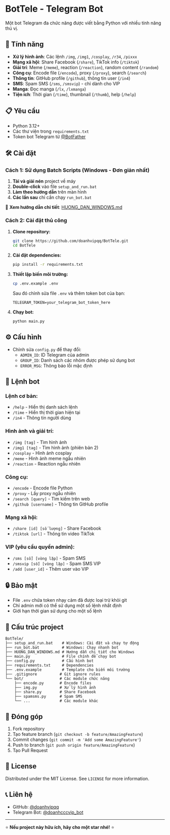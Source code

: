 # BotTele - Telegram Bot

Một bot Telegram đa chức năng được viết bằng Python với nhiều tính năng thú vị.

## 🚀 Tính năng

- **Xử lý hình ảnh**: Các lệnh `/img`, `/img1`, `/cosplay`, `/r34`, `/pixxx`
- **Mạng xã hội**: Share Facebook (`/share`), TikTok info (`/tiktok`)
- **Giải trí**: Meme (`/meme`), reaction (`/reaction`), random content (`/random`)
- **Công cụ**: Encode file (`/encode`), proxy (`/proxy`), search (`/search`)
- **Thông tin**: GitHub profile (`/github`), thông tin user (`/in4`)
- **SMS**: Spam SMS (`/sms`, `/smsvip`) - chỉ dành cho VIP
- **Manga**: Đọc manga (`/lx`, `/lxmanga`)
- **Tiện ích**: Thời gian (`/time`), thumbnail (`/thumb`), help (`/help`)

## 📋 Yêu cầu

- Python 3.12+
- Các thư viện trong `requirements.txt`
- Token bot Telegram từ [@BotFather](https://t.me/botfather)

## 🛠️ Cài đặt

### Cách 1: Sử dụng Batch Scripts (Windows - Đơn giản nhất)

1. **Tải và giải nén** project về máy
2. **Double-click** vào file `setup_and_run.bat`
3. **Làm theo hướng dẫn** trên màn hình
4. **Các lần sau** chỉ cần chạy `run_bot.bat`

📖 **Xem hướng dẫn chi tiết**: [HUONG_DAN_WINDOWS.md](HUONG_DAN_WINDOWS.md)

### Cách 2: Cài đặt thủ công

1. **Clone repository:**
   ```bash
   git clone https://github.com/doanhvipqq/BotTele.git
   cd BotTele
   ```

2. **Cài đặt dependencies:**
   ```bash
   pip install -r requirements.txt
   ```

3. **Thiết lập biến môi trường:**
   ```bash
   cp .env.example .env
   ```
   Sau đó chỉnh sửa file `.env` và thêm token bot của bạn:
   ```
   TELEGRAM_TOKEN=your_telegram_bot_token_here
   ```

4. **Chạy bot:**
   ```bash
   python main.py
   ```

## ⚙️ Cấu hình

- Chỉnh sửa `config.py` để thay đổi:
  - `ADMIN_ID`: ID Telegram của admin
  - `GROUP_ID`: Danh sách các nhóm được phép sử dụng bot
  - `ERROR_MSG`: Thông báo lỗi mặc định

## 📝 Lệnh bot

### Lệnh cơ bản:
- `/help` - Hiển thị danh sách lệnh
- `/time` - Hiển thị thời gian hiện tại
- `/in4` - Thông tin người dùng

### Hình ảnh và giải trí:
- `/img [tag]` - Tìm hình ảnh
- `/img1 [tag]` - Tìm hình ảnh (phiên bản 2)
- `/cosplay` - Hình ảnh cosplay
- `/meme` - Hình ảnh meme ngẫu nhiên
- `/reaction` - Reaction ngẫu nhiên

### Công cụ:
- `/encode` - Encode file Python
- `/proxy` - Lấy proxy ngẫu nhiên
- `/search [query]` - Tìm kiếm trên web
- `/github [username]` - Thông tin GitHub profile

### Mạng xã hội:
- `/share [id] [số lượng]` - Share Facebook
- `/tiktok [url]` - Thông tin video TikTok

### VIP (yêu cầu quyền admin):
- `/sms [số] [vòng lặp]` - Spam SMS
- `/smsvip [số] [vòng lặp]` - Spam SMS VIP
- `/add [user_id]` - Thêm user vào VIP

## 🔒 Bảo mật

- File `.env` chứa token nhạy cảm đã được loại trừ khỏi git
- Chỉ admin mới có thể sử dụng một số lệnh nhất định
- Giới hạn thời gian sử dụng cho một số lệnh

## 📂 Cấu trúc project

```
BotTele/
├── setup_and_run.bat    # Windows: Cài đặt và chạy tự động
├── run_bot.bat          # Windows: Chạy nhanh bot
├── HUONG_DAN_WINDOWS.md # Hướng dẫn chi tiết cho Windows
├── main.py              # File chính để chạy bot
├── config.py            # Cấu hình bot
├── requirements.txt     # Dependencies
├── .env.example         # Template cho biến môi trường
├── .gitignore          # Git ignore rules
└── bot/                # Các module chức năng
    ├── encode.py       # Encode files
    ├── img.py          # Xử lý hình ảnh
    ├── share.py        # Share Facebook
    ├── spamsms.py      # Spam SMS
    └── ...             # Các module khác
```

## 🤝 Đóng góp

1. Fork repository
2. Tạo feature branch (`git checkout -b feature/AmazingFeature`)
3. Commit changes (`git commit -m 'Add some AmazingFeature'`)
4. Push to branch (`git push origin feature/AmazingFeature`)
5. Tạo Pull Request

## 📄 License

Distributed under the MIT License. See `LICENSE` for more information.

## 📞 Liên hệ

- GitHub: [@doanhvipqq](https://github.com/doanhvipqq)
- Telegram Bot: [@doanhcccvip_bot](https://t.me/doanhcccvip_bot)

---

⭐ **Nếu project này hữu ích, hãy cho một star nhé!** ⭐
